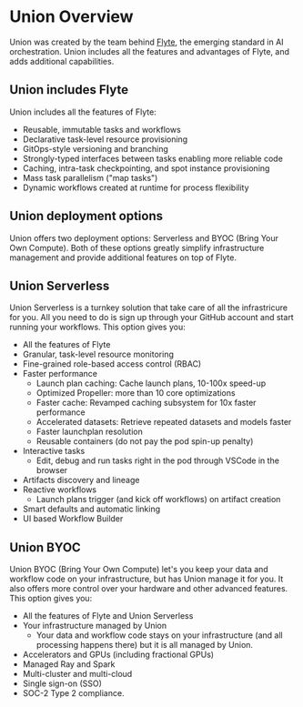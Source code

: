 # Union Overview

Union was created by the team behind [Flyte](http://flyte.org), the emerging standard in AI orchestration.
Union includes all the features and advantages of Flyte, and adds additional capabilities.

## Union includes Flyte

Union includes all the features of Flyte:

* Reusable, immutable tasks and workflows
* Declarative task-level resource provisioning
* GitOps-style versioning and branching
* Strongly-typed interfaces between tasks enabling more reliable code
* Caching, intra-task checkpointing, and spot instance provisioning
* Mass task parallelism ("map tasks")
* Dynamic workflows created at runtime for process flexibility

## Union deployment options

Union offers two deployment options: Serverless and BYOC (Bring Your Own Compute).
Both of these options greatly simplify infrastructure management and provide additional features on top of Flyte.

## Union Serverless

Union Serverless is a turnkey solution that take care of all the infrastricure for you.
All you need to do is sign up through your GitHub account and start running your workflows.
This option gives you:

* All the features of Flyte
* Granular, task-level resource monitoring
* Fine-grained role-based access control (RBAC)
* Faster performance
    * Launch plan caching: Cache launch plans, 10-100x speed-up
    * Optimized Propeller: more than 10 core optimizations
    * Faster cache: Revamped caching subsystem for 10x faster performance
    * Accelerated datasets: Retrieve repeated datasets and models faster
    * Faster launchplan resolution
    * Reusable containers (do not pay the pod spin-up penalty)
* Interactive tasks
    * Edit, debug and run tasks right in the pod through VSCode in the browser
* Artifacts discovery and lineage
* Reactive workflows
    * Launch plans trigger (and kick off workflows) on artifact creation
* Smart defaults and automatic linking
* UI based Workflow Builder

## Union BYOC

Union BYOC (Bring Your Own Compute) let's you keep your data and workflow code on your infrastructure,
but has Union manage it for you. It also offers more control over your hardware and other advanced features.
This option gives you:

* All the features of Flyte and Union Serverless
* Your infrastructure managed by Union
    * Your data and workflow code stays on your infrastructure (and all processing happens there) but it is all managed by Union.
* Accelerators and GPUs (including fractional GPUs)
* Managed Ray and Spark
* Multi-cluster and multi-cloud
* Single sign-on (SSO)
* SOC-2 Type 2 compliance.
